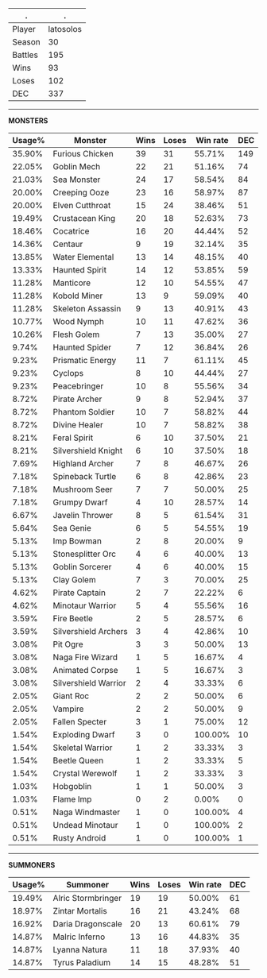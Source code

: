 .|.
|-|-
Player|latosolos
Season|30
Battles|195
Wins|93
Loses|102
DEC|337

---
**MONSTERS**

Usage%|Monster|Wins|Loses|Win rate|DEC|
-|-|-|-|-|-|
35.90%|Furious Chicken|39|31|55.71%|149|
22.05%|Goblin Mech|22|21|51.16%|74|
21.03%|Sea Monster|24|17|58.54%|84|
20.00%|Creeping Ooze|23|16|58.97%|87|
20.00%|Elven Cutthroat|15|24|38.46%|51|
19.49%|Crustacean King|20|18|52.63%|73|
18.46%|Cocatrice|16|20|44.44%|52|
14.36%|Centaur|9|19|32.14%|35|
13.85%|Water Elemental|13|14|48.15%|40|
13.33%|Haunted Spirit|14|12|53.85%|59|
11.28%|Manticore|12|10|54.55%|47|
11.28%|Kobold Miner|13|9|59.09%|40|
11.28%|Skeleton Assassin|9|13|40.91%|43|
10.77%|Wood Nymph|10|11|47.62%|36|
10.26%|Flesh Golem|7|13|35.00%|27|
9.74%|Haunted Spider|7|12|36.84%|26|
9.23%|Prismatic Energy|11|7|61.11%|45|
9.23%|Cyclops|8|10|44.44%|27|
9.23%|Peacebringer|10|8|55.56%|34|
8.72%|Pirate Archer|9|8|52.94%|37|
8.72%|Phantom Soldier|10|7|58.82%|44|
8.72%|Divine Healer|10|7|58.82%|38|
8.21%|Feral Spirit|6|10|37.50%|21|
8.21%|Silvershield Knight|6|10|37.50%|18|
7.69%|Highland Archer|7|8|46.67%|26|
7.18%|Spineback Turtle|6|8|42.86%|23|
7.18%|Mushroom Seer|7|7|50.00%|25|
7.18%|Grumpy Dwarf|4|10|28.57%|14|
6.67%|Javelin Thrower|8|5|61.54%|31|
5.64%|Sea Genie|6|5|54.55%|19|
5.13%|Imp Bowman|2|8|20.00%|9|
5.13%|Stonesplitter Orc|4|6|40.00%|13|
5.13%|Goblin Sorcerer|4|6|40.00%|15|
5.13%|Clay Golem|7|3|70.00%|25|
4.62%|Pirate Captain|2|7|22.22%|6|
4.62%|Minotaur Warrior|5|4|55.56%|16|
3.59%|Fire Beetle|2|5|28.57%|6|
3.59%|Silvershield Archers|3|4|42.86%|10|
3.08%|Pit Ogre|3|3|50.00%|13|
3.08%|Naga Fire Wizard|1|5|16.67%|4|
3.08%|Animated Corpse|1|5|16.67%|3|
3.08%|Silvershield Warrior|2|4|33.33%|6|
2.05%|Giant Roc|2|2|50.00%|6|
2.05%|Vampire|2|2|50.00%|9|
2.05%|Fallen Specter|3|1|75.00%|12|
1.54%|Exploding Dwarf|3|0|100.00%|10|
1.54%|Skeletal Warrior|1|2|33.33%|3|
1.54%|Beetle Queen|1|2|33.33%|5|
1.54%|Crystal Werewolf|1|2|33.33%|3|
1.03%|Hobgoblin|1|1|50.00%|3|
1.03%|Flame Imp|0|2|0.00%|0|
0.51%|Naga Windmaster|1|0|100.00%|4|
0.51%|Undead Minotaur|1|0|100.00%|2|
0.51%|Rusty Android|1|0|100.00%|1|

---
**SUMMONERS**

Usage%|Summoner|Wins|Loses|Win rate|DEC|
-|-|-|-|-|-|
19.49%|Alric Stormbringer|19|19|50.00%|61|
18.97%|Zintar Mortalis|16|21|43.24%|68|
16.92%|Daria Dragonscale|20|13|60.61%|79|
14.87%|Malric Inferno|13|16|44.83%|35|
14.87%|Lyanna Natura|11|18|37.93%|40|
14.87%|Tyrus Paladium|14|15|48.28%|51|
